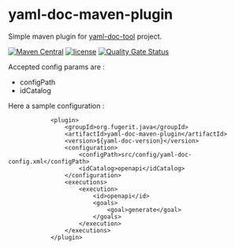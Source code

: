 # yaml-doc-maven-plugin

Simple maven plugin for [yaml-doc-tool](https://github.com/fugerit-org/yaml-doc-tool) project.

[![Maven Central](https://img.shields.io/maven-central/v/org.fugerit.java/yaml-doc-maven-plugin.svg)](https://mvnrepository.com/artifact/org.fugerit.java/yaml-doc-maven-plugin)
[![license](https://img.shields.io/badge/License-Apache%20License%202.0-teal.svg)](https://opensource.org/licenses/Apache-2.0)
[![Quality Gate Status](https://sonarcloud.io/api/project_badges/measure?project=fugerit-org_yaml-doc-maven-plugin&metric=alert_status)](https://sonarcloud.io/summary/new_code?id=fugerit-org_yaml-doc-maven-plugin)

Accepted config params are :  
* configPath
* idCatalog

Here a sample configuration  :

```
			<plugin>
				<groupId>org.fugerit.java</groupId>
				<artifactId>yaml-doc-maven-plugin</artifactId>
				<version>${yaml-doc-version}</version>	
				<configuration>
					<configPath>src/config/yaml-doc-config.xml</configPath>
					<idCatalog>openapi</idCatalog>		
				</configuration>							
				<executions>
					<execution>
						<id>openapi</id>
						<goals>
							<goal>generate</goal>
						</goals>
					</execution>		
				</executions>
			</plugin>	
```
